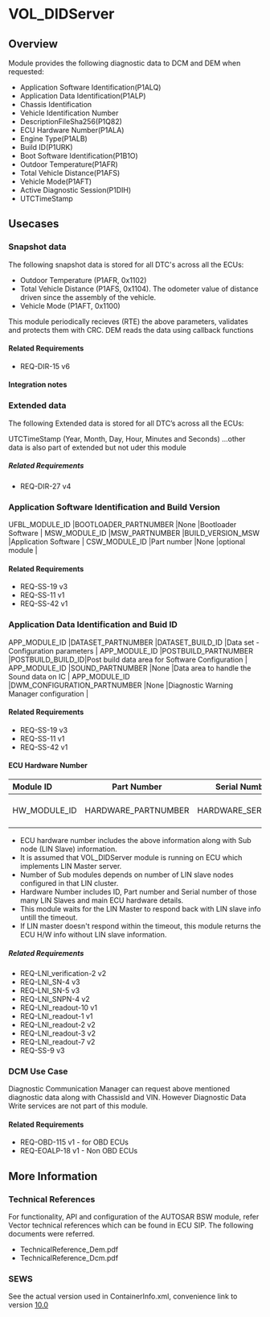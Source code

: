 # VOL_DIDServer

## Overview

Module provides the following diagnostic data to DCM and DEM when requested:

* Application Software Identification(P1ALQ)
* Application Data Identification(P1ALP)
* Chassis Identification
* Vehicle Identification Number
* DescriptionFileSha256(P1Q82)
* ECU Hardware Number(P1ALA)
* Engine Type(P1ALB)
* Build ID(P1URK)
* Boot Software Identification(P1B1O)
* Outdoor Temperature(P1AFR)
* Total Vehicle Distance(P1AFS)
* Vehicle Mode(P1AFT)
* Active Diagnostic Session(P1DIH)
* UTCTimeStamp

## Usecases

### Snapshot data
 
The following snapshot data is stored for all DTC's across all the ECUs:

* Outdoor Temperature (P1AFR, 0x1102)
* Total Vehicle Distance (P1AFS, 0x1104). The odometer value of distance driven since the assembly of the vehicle.
* Vehicle Mode (P1AFT, 0x1100)

This module periodically recieves (RTE) the above parameters, validates and protects them with CRC.
DEM reads the data using callback functions

#### Related Requirements

* REQ-DIR-15 v6  

#### Integration notes

### Extended data

The following Extended data is stored for all DTC’s across all the ECUs:

UTCTimeStamp (Year, Month, Day, Hour, Minutes and Seconds) ...other data is also part of extended but not uder this module

##### Related Requirements
* REQ-DIR-27 v4

### Application Software Identification and Build Version

UFBL_MODULE_ID		|BOOTLOADER_PARTNUMBER	|None 			   |Bootloader Software				 |
MSW_MODULE_ID		|MSW_PARTNUMBER			|BUILD_VERSION_MSW |Application Software				 | 
CSW_MODULE_ID		|Part number			|None			   |optional module				 | 

#### Related Requirements
* REQ-SS-19 v3
* REQ-SS-11 v1
* REQ-SS-42 v1
		
### Application Data Identification and Buid ID


APP_MODULE_ID		|DATASET_PARTNUMBER			  |DATASET_BUILD_ID  |Data set - Configuration parameters									 |
APP_MODULE_ID		|POSTBUILD_PARTNUMBER		  |POSTBUILD_BUILD_ID|Post build data area for Software Configuration						 | 
APP_MODULE_ID		|SOUND_PARTNUMBER			  |None			     |Data area to handle the Sound data on IC								 |
APP_MODULE_ID		|DWM_CONFIGURATION_PARTNUMBER |None			     |Diagnostic Warning Manager configuration | 

#### Related Requirements
* REQ-SS-19 v3
* REQ-SS-11 v1
* REQ-SS-42 v1

#### ECU Hardware Number

| Module ID			| Part Number				  | Serial Number    | Sub Module info	 | 
|:---				|:---:              		  | :--:             | :---:        	 | 		 
|HW_MODULE_ID		|HARDWARE_PARTNUMBER		  |HARDWARE_SERIAL_NO  |SUB_HW_MODULE_ID,Sub node Part number,Sub node serial number |

* ECU hardware number includes the above information along with Sub node (LIN Slave) information.
* It is assumed that VOL_DIDServer module is running on ECU which implements LIN Master server.
* Number of Sub modules depends on number of LIN slave nodes configured in that LIN cluster.
* Hardware Number includes ID, Part number and Serial number of those many LIN Slaves and main ECU hardware details.
* This module waits for the LIN Master to respond back with LIN slave info untill the timeout.
* If LIN master doesn't respond within the timeout, this module returns the ECU H/W info without LIN slave information.

##### Related Requirements
* REQ-LNI_verification-2 v2
* REQ-LNI_SN-4 v3
* REQ-LNI_SN-5 v3
* REQ-LNI_SNPN-4 v2
* REQ-LNI_readout-10 v1
* REQ-LNI_readout-1 v1
* REQ-LNI_readout-2 v2
* REQ-LNI_readout-3 v2
* REQ-LNI_readout-7 v2
* REQ-SS-9 v3

### DCM Use Case  
Diagnostic Communication Manager can request above mentioned diagnostic data along with ChassisId and VIN. 
However Diagnostic Data Write services are not part of this module.

#### Related Requirements
* REQ-OBD-115 v1 - for OBD ECUs
* REQ-EOALP-18 v1 - Non OBD ECUs

## More Information

### Technical References
For functionality, API and configuration of the AUTOSAR BSW module, refer Vector technical references which can be found in ECU SIP. The following documents were referred.

* TechnicalReference_Dem.pdf
* TechnicalReference_Dcm.pdf

### SEWS

See the actual version used in ContainerInfo.xml, convenience link to version [10.0](https://sews.volvo.net/Sews2/ViewData/ViewContainerData.aspx?ContainerId=27734)

